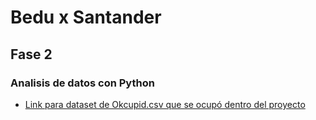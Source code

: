 # Bedu x Santander
## Fase 2
### Analisis de datos con Python 

- [Link para dataset de Okcupid.csv que se ocupó dentro del proyecto](https://drive.google.com/file/d/1G0SG1c-awt6w8ypbgSzaxzl-3RB9db8e/view?usp=sharing)
